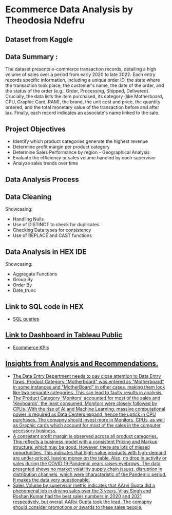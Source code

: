 # Ecommerce Data Analysis by Theodosia Ndefru 
## Dataset from Kaggle 
## Data Summary : 
The dataset presents e-commerce transaction records, detailing a high volume of sales over a period from early 2020 to late 2022. 
Each entry records specific information, including a unique order ID, the state where the transaction took place, the customer's name, the date of the order, and the status of the order (e.g., Order, Processing, Shipped, Delivered). Crucially, the data lists the item purchased, its category (like Motherboard, CPU, Graphic Card, RAM), the brand, the unit cost and price, the quantity ordered, and the total monetary value of the transaction before and after tax. Finally, each record indicates an associate's name linked to the sale.

## Project Objectives 
- Identify which product categories generate the highest revenue 
- Determine profit margin per product category 
- Determine Sales Performance by region - Geographical Analysis
- Evaluate the efficiency or sales volume handled by each supervisor
- Analyze sales trends over time

## Data Analysis Process
## Data Cleaning 
Showcasing: 
- Handling Nulls
- Use of DISTINCT to check for duplicates.
- Checking Data types for consistency
- Use of REPLACE and CAST functions
## Data Analysis in HEX IDE
Showcasing:
- Aggregate Functions 
- Group By
- Order By 
- Date_trunc
  
## Link to SQL code in HEX 
- <a href="https://app.hex.tech/019982ef-3609-7007-adea-e89bd5734ac7/hex/E-commerce---Basic-SQL-Project-1-031MXKffs3fpNKoAtDkf0P/draft/logic">SQL queries

## Link to Dashboard in Tableau Public
- <a href="https://public.tableau.com/app/profile/theodosia.ndefru/viz/EcommerceDataViz_17611575808030/SupervisorSalesperyear">Ecommerce KPIs

## Insights from Analysis and Recommendations.
- The Data Entry Department needs to pay close attention to Data Entry flaws. Product Category "Motherboard" was entered as "Motherboard" in some instances and "MotherBoard" in other cases, making them look like two separate categories. This can lead to faulty results in analysis.
- The Product Category 'Monitors' accounted for most of the sales and 'Keyboards', the least consumed. Monitors were closely followed by CPUs. With the rise of AI and Machine Learning, massive computational power is required as Data Centers expand, hence the uptick in CPU purchases. The comapny should invest more in Monitors, CPUs, as well as Graphic cards which account for most of the sales in the computer accessory business.
- A consistent profit margin is observed across all product categories. This reflects a business model with a consistent Pricing and Markup structure, which may be good. However, there are lots of missed opportunities. This indicates that high-value products with high-demand are under-priced, leaving money on the table. Also, no drop in activity or sales during the COVID 19 Pandemic years raises eyebrows. The data presented shows no market volatility,supply chain issues, disruption in distribution channels, which were characteristic of the Pandemic period. It makes the data very questionable.
- Sales Volume by supervisor metric indicates that AArvi Gupta did a phenomenal job in driving sales over the 3 years. Vijay Singh and Roshan Kumar had the best sales numbers in 2020 and 2021 respectively, but overall AARvi Gupta took the lead. The comapny should consider promotions or awards to these sales people. 








